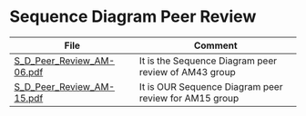 # Sequence Diagram Peer Review


| File                                                                                                                                                                          | Comment                                               |
|-------------------------------------------------------------------------------------------------------------------------------------------------------------------------------|-------------------------------------------------------|
| [S_D_Peer_Review_AM-06.pdf](https://github.com/AlessandroConti11/Progetto_Ingegnieria_del_Software_2023/blob/main/Deliverables/Peer%20Review/Sequence%20Diagram%20Peer%20Review/S_D_Peer_Review_AM-06.pdf) | It is the Sequence Diagram peer review of AM43 group  |
| [S_D_Peer_Review_AM-15.pdf](https://github.com/AlessandroConti11/Progetto_Ingegnieria_del_Software_2023/blob/main/Deliverables/Peer%20Review/Sequence%20Diagram%20Peer%20Review/S_D_Peer_Review_AM-15.pdf) | It is OUR Sequence Diagram peer review for AM15 group |
